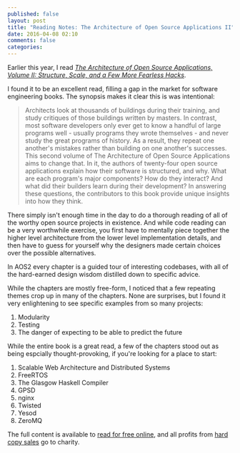 ```yaml
---
published: false
layout: post
title: "Reading Notes: The Architecture of Open Source Applications II"
date: 2016-04-08 02:10
comments: false
categories: 
---
```


Earlier this year, I read [*The Architecture of Open Source Applications, Volume II: Structure, Scale, and a Few More Fearless Hacks*](http://aosabook.org/en/buy.html#vol2).

I found it to be an excellent read, filling a gap in the market for software engineering books. The synopsis makes it clear this is was intentional:

> Architects look at thousands of buildings during their training, and study critiques of those buildings written by masters. In contrast, most software developers only ever get to know a handful of large programs well - usually programs they wrote themselves - and never study the great programs of history. As a result, they repeat one another's mistakes rather than building on one another's successes. This second volume of The Architecture of Open Source Applications aims to change that. In it, the authors of twenty-four open source applications explain how their software is structured, and why. What are each program's major components? How do they interact? And what did their builders learn during their development? In answering these questions, the contributors to this book provide unique insights into how they think.

There simply isn't enough time in the day to do a thorough reading of all of the worthy open source projects in existence.
And while code reading can be a very worthwhile exercise, you first have to mentally piece together the higher level architecture from the lower level implementation details,
and then have to guess for yourself why the designers made certain choices over the possible alternatives.

In AOS2 every chapter is a guided tour of interesting codebases, with all of the hard-earned design wisdom distilled down to specific advice.

While the chapters are mostly free-form, I noticed that a few repeating themes crop up in many of the chapters.
None are surprises, but I found it very enlightening to see specific examples from so many projects:  
1. Modularity  
2. Testing  
3. The danger of expecting to be able to predict the future  

While the entire book is a great read, a few of the chapters stood out as being espcially thought-provoking, if you're looking for a place to start:  
1. Scalable Web Architecture and Distributed Systems  
2. FreeRTOS  
3. The Glasgow Haskell Compiler  
4. GPSD  
5. nginx  
6. Twisted  
7. Yesod  
8. ZeroMQ  

The full content is available to [read for free online](http://aosabook.org/en/index.html), and all profits from [hard copy sales](http://aosabook.org/en/buy.html#vol2) go to charity.
